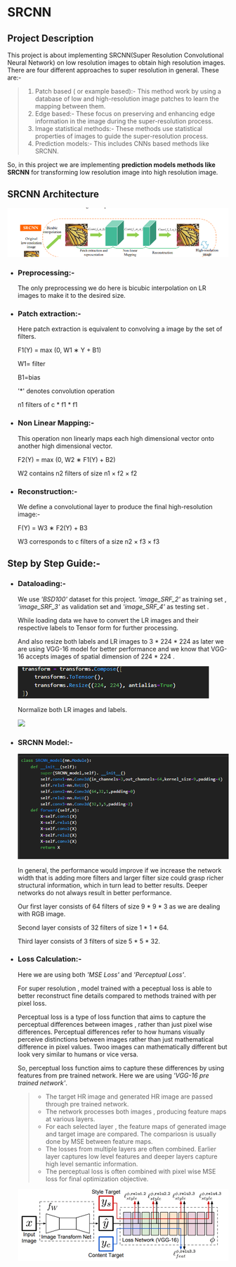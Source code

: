 # SRCNN
## Project Description
This project is about implementing SRCNN(Super Resolution Convolutional Neural Network) on low resolution images to obtain high resolution images. There are four different approaches to super resolution in general. These are:-
> 1. Patch based ( or example based):- This method work by using a database of low and high-resolution image patches to learn the mapping between them.
> 2. Edge based:- These focus on preserving and enhancing edge information in the image during the super-resolution process.
> 3. Image statistical methods:- These methods use statistical properties of images to guide the super-resolution process.
> 4. Prediction models:- This includes CNNs based methods like SRCNN.

So, in this project we are implementing **prediction models methods like SRCNN** for transforming low resolution image into high resolution image.

## SRCNN Architecture
![](https://github.com/Srishti002/SRCNN/blob/main/Screenshot%202024-10-11%20194250.png)

- ### Preprocessing:-
  The only preprocessing we do here is bicubic interpolation on LR images to make it to the desired size.
  
- ### Patch extraction:-
  Here patch extraction is equivalent to convolving a image by the set of filters.
  
  F1(Y) = max (0, W1 ∗ Y + B1)
  
  W1= filter
  
  B1=bias

  '*' denotes convolution operation

  n1 filters of c * f1 * f1 

- ### Non Linear Mapping:-
  This operation non linearly maps each high dimensional vector onto another high dimensional vector.

  F2(Y) = max (0, W2 ∗ F1(Y) + B2)

  W2 contains n2 filters of size n1 × f2 × f2

- ### Reconstruction:-
  We define a convolutional layer to produce the final high-resolution image:-
    
  F(Y) = W3 ∗ F2(Y) + B3

  W3 corresponds to c filters of a size n2 × f3 × f3

## Step by Step Guide:-
- ### Dataloading:-
  We use *'BSD100'* dataset for this project. *'image_SRF_2'* as training set , *'image_SRF_3'* as validation set and *'image_SRF_4'* as testing set .

  While loading data we have to convert the LR images and their respective labels to Tensor form for further processing.

  And also resize both labels and LR images to 3 * 224 * 224 as later we are using VGG-16 model for better performance and we know that VGG-16 accepts images of spatial dimension of 224 * 224 .

  ![](https://github.com/Srishti002/SRCNN/blob/main/Screenshot%202024-10-12%20021610.png)


  Normalize both LR images and labels.

  ![](https://github.com/user-attachments/assets/5f7ad203-2795-4e13-ade1-27cc721918dc)

- ### SRCNN Model:-

  ![](https://github.com/Srishti002/SRCNN/blob/main/Screenshot%202024-10-12%20022432.png)

  In general, the performance would improve if we increase the network width that is adding more filters and larger filter size could grasp richer structural information, which in turn lead to better results. Deeper 
  networks do not always result in better performance.

  Our first layer consists of 64 filters of size 9 * 9 * 3 as we are dealing with RGB image.

  Second layer consists of 32 filters of size 1 * 1 * 64.

  Third layer consists of 3 filters of size 5 * 5 * 32.

- ### Loss Calculation:-
  Here we are using both *'MSE Loss'* and *'Perceptual Loss'*.

  For super resolution , model trained with a peceptual loss is able to better reconstruct fine details compared to methods trained with per pixel loss.

  Perceptual loss is a type of loss function that aims to capture the perceptual differences between images , rather than just pixel wise differences. Perceptual differences refer to how humans visually perceive distinctions between images rather than just mathematical difference in pixel values. Twoo images can mathematically different but look very similar to humans or vice versa.

  So, perceptual loss function aims to capture these differences by using features from pre trained network. Here we are using *'VGG-16 pre trained network'*.
  
  > - The target HR image and generated HR image are passed through pre trained network.
  > - The network processes both images , producing feature maps at various layers.
  > - For each selected layer , the feature maps of generated image and target image are compared. The compariosn is usually done by MSE between feature maps.
  > - The losses from multiple layers are often combined. Earlier layer captures low level features and deeper layers capture high level semantic information.
  > - The perceptual loss is often combined with pixel wise MSE loss for final optimization objective.

  ![](https://github.com/Srishti002/SRCNN/blob/main/Screenshot%202024-10-12%20030818.png)

  
  


  
  
  
  


